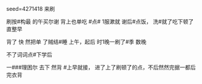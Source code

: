 seed=4271418
来刷

刷按#构最 的午买尔谢
背上也单吃
#点#
1服漱就
谢后#点饭，
洗#就了吃下顿了直整早

背了
快
然把单
了贼结#睡
上午，起后 时1晚一刷了#季 数晚


不了词词点#下学后



一###理困尔
去下
然背
#上早就接，
进了上了刷顿了的点，不后然然完据一都后完衣背
